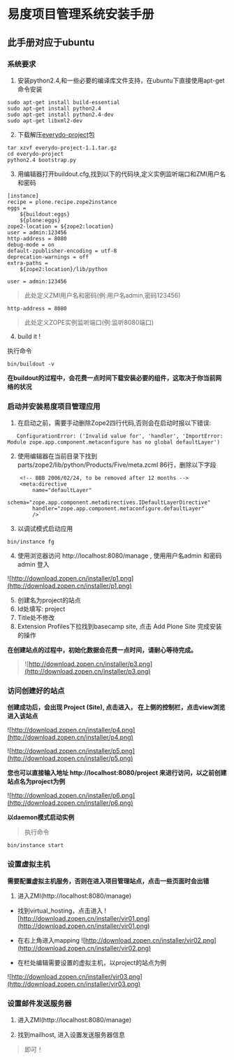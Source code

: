 # 易度项目管理系统安装手册 #

## 此手册对应于ubuntu ##

### 系统要求 ###

1. 安装python2.4,和一些必要的编译库文件支持，在ubuntu下直接使用apt-get命令安装
```
sudo apt-get install build-essential
sudo apt-get install python2.4
sudo apt-get install python2.4-dev
sudo apt-get libxml2-dev
```

2. 下载解压[everydo-project](http://everydo-project.googlecode.com/files/everydo-project-1.1.tar.gz)包

```
tar xzvf everydo-project-1.1.tar.gz
cd everydo-project
python2.4 bootstrap.py
```

3. 用编辑器打开buildout.cfg,找到以下的代码块,定义实例监听端口和ZMI用户名和密码

```
[instance]
recipe = plone.recipe.zope2instance
eggs = 
    ${buildout:eggs}
    ${plone:eggs}
zope2-location = ${zope2:location}
user = admin:123456
http-address = 8080
debug-mode = on
default-zpublisher-encoding = utf-8
deprecation-warnings = off
extra-paths = 
    ${zope2:location}/lib/python 
```

```
user = admin:123456
```
> 此处定义ZMI用户名和密码(例:用户名admin,密码123456)

```
http-address = 8080
```
> 此处定义ZOPE实例监听端口(例:监听8080端口)

4. build it !

执行命令
```
bin/buildout -v
```

**在buildout的过程中，会花费一点时间下载安装必要的组件，这取决于你当前网络的状况**

### 启动并安装易度项目管理应用 ###

1. 在启动之前，需要手动删除Zope2四行代码,否则会在启动时报以下错误:

```
   ConfigurationError: ('Invalid value for', 'handler', 'ImportError: Module zope.app.component.metaconfigure has no global defaultLayer')
```

2. 使用编辑器在当前目录下找到 parts/zope2/lib/python/Products/Five/meta.zcml  86行，删除以下字段

```
    <!-- BBB 2006/02/24, to be removed after 12 months -->
    <meta:directive
        name="defaultLayer"
        schema="zope.app.component.metadirectives.IDefaultLayerDirective"
        handler="zope.app.component.metaconfigure.defaultLayer"
        />`
```

3. 以调试模式启动应用

```
bin/instance fg
```

4. 使用浏览器访问 http://localhost:8080/manage , 使用用户名admin 和密码 admin 登入

![http://download.zopen.cn/installer/p1.png](http://download.zopen.cn/installer/p1.png)

5. 创建名为project的站点
  1. Id处填写: project
  1. Title处不修改
  1. Extension Profiles下拉找到basecamp site, 点击 Add Plone Site 完成安装的操作

**在创建站点的过程中，初始化数据会花费一点时间，请耐心等待完成。**

> ![http://download.zopen.cn/installer/p3.png](http://download.zopen.cn/installer/p3.png)

### 访问创建好的站点 ###

**创建成功后，会出现 Project (Site), 点击进入， 在上侧的控制栏，点击view浏览进入该站点**

![http://download.zopen.cn/installer/p4.png](http://download.zopen.cn/installer/p4.png)

![http://download.zopen.cn/installer/p5.png](http://download.zopen.cn/installer/p5.png)

**您也可以直接输入地址 http://localhost:8080/project 来进行访问，以之前创建站点名为project为例**

![http://download.zopen.cn/installer/p6.png](http://download.zopen.cn/installer/p6.png)

**以daemon模式启动实例**

> 执行命令

```
bin/instance start
```

### 设置虚拟主机 ###

**需要配置虚拟主机服务，否则在进入项目管理站点，点击一些页面时会出错**

1. 进入ZMI(http://localhost:8080/manage)

  * 找到virtual\_hosting，点击进入
![http://download.zopen.cn/installer/vir01.png](http://download.zopen.cn/installer/vir01.png)

  * 在右上角进入mapping
![http://download.zopen.cn/installer/vir02.png](http://download.zopen.cn/installer/vir02.png)

  * 在栏处编辑需要设置的虚拟主机，以project的站点为例

![http://download.zopen.cn/installer/vir03.png](http://download.zopen.cn/installer/vir03.png)


### 设置邮件发送服务器 ###

1. 进入ZMI(http://localhost:8080/manage)

2. 找到mailhost, 进入设置发送服务器信息

> 即可！
